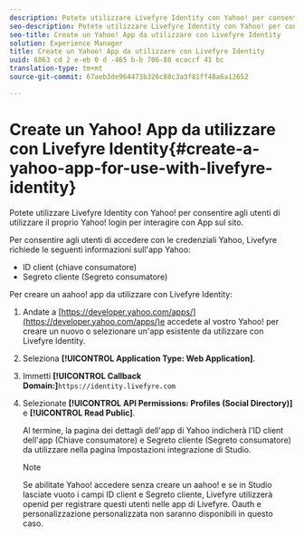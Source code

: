 ```yaml
---
description: Potete utilizzare Livefyre Identity con Yahoo! per consentire agli utenti di utilizzare il proprio Yahoo! login per interagire con App sul sito.
seo-description: Potete utilizzare Livefyre Identity con Yahoo! per consentire agli utenti di utilizzare il proprio Yahoo! login per interagire con App sul sito.
seo-title: Create un Yahoo! App da utilizzare con Livefyre Identity
solution: Experience Manager
title: Create un Yahoo! App da utilizzare con Livefyre Identity
uuid: 6863 cd 2 e-eb 0 d -465 b-b 706-88 ecaccf 41 bc
translation-type: tm+mt
source-git-commit: 67aeb3de964473b326c88c3a3f81ff48a6a12652

---
```



# Create un Yahoo! App da utilizzare con Livefyre Identity{#create-a-yahoo-app-for-use-with-livefyre-identity}

Potete utilizzare Livefyre Identity con Yahoo! per consentire agli utenti di utilizzare il proprio Yahoo! login per interagire con App sul sito.

Per consentire agli utenti di accedere con le credenziali Yahoo, Livefyre richiede le seguenti informazioni sull&#39;app Yahoo:

* ID client (chiave consumatore)
* Segreto cliente (Segreto consumatore)

Per creare un aahoo! app da utilizzare con Livefyre Identity:

1. Andate a [https://developer.yahoo.com/apps/](https://developer.yahoo.com/apps/)e accedete al vostro Yahoo! per creare un nuovo o selezionare un&#39;app esistente da utilizzare con Livefyre Identity.
1. Seleziona **[!UICONTROL Application Type: Web Application]**.
1. Immetti **[!UICONTROL Callback Domain:]**`https://identity.livefyre.com`
1. Selezionate **[!UICONTROL API Permissions: Profiles (Social Directory)]** e **[!UICONTROL Read Public]**.

   Al termine, la pagina dei dettagli dell&#39;app di Yahoo indicherà l&#39;ID client dell&#39;app (Chiave consumatore) e Segreto cliente (Segreto consumatore) da utilizzare nella pagina Impostazioni integrazione di Studio.

   >[!NOTE]
   >
   >Se abilitate Yahoo! accedere senza creare un aahoo! e se in Studio lasciate vuoto i campi ID client e Segreto cliente, Livefyre utilizzerà openid per registrare questi utenti nelle app di Livefyre. Oauth e personalizzazione personalizzata non saranno disponibili in questo caso.